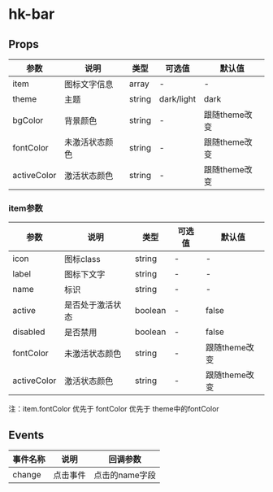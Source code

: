 # hk-bar

## Props

| 参数 | 说明 | 类型 | 可选值 | 默认值 |
|--- | --- | --- | --- | --- |
| item | 图标文字信息 | array | - | - |
| theme | 主题 |	string | dark/light | dark |
| bgColor | 背景颜色 | string | - | 跟随theme改变 |
| fontColor | 未激活状态颜色 | string | - | 跟随theme改变 |
| activeColor | 激活状态颜色 | string | - | 跟随theme改变 |

### item参数

| 参数 | 说明 | 类型 | 可选值 | 默认值 |
|--- | --- | --- | --- | --- |
| icon | 图标class | string | - | - |
| label | 图标下文字 |	string | - | - |
| name | 标识 | string | - | - |
| active | 是否处于激活状态 | boolean | - | false |
| disabled | 是否禁用 | boolean | - | false |
| fontColor | 未激活状态颜色 | string | - | 跟随theme改变 |
| activeColor | 激活状态颜色 | string | - | 跟随theme改变 |

注：item.fontColor 优先于 fontColor 优先于 theme中的fontColor

## Events
| 事件名称 | 说明 |	回调参数 |
|--- | --- | --- |
| change | 点击事件 | 点击的name字段 |
